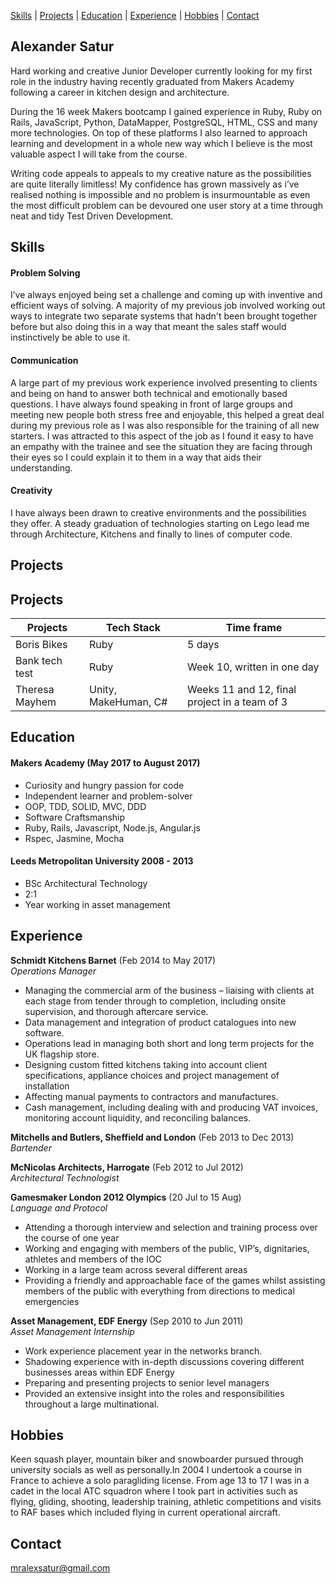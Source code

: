 [Skills](#skills) | [Projects](#projects) | [Education](#education) | [Experience](#experience) | [Hobbies](#hobbies) | [Contact](#contact)

## Alexander Satur

Hard working and creative Junior Developer currently looking for my first role in the industry having recently graduated from Makers Academy following a career in kitchen design and architecture.

During the 16 week Makers bootcamp I gained experience in Ruby, Ruby on Rails, JavaScript, Python, DataMapper, PostgreSQL, HTML, CSS and many more technologies. On top of these platforms I also learned to approach learning and development in a whole new way which I believe is the most valuable aspect I will take from the course.

Writing code appeals to appeals to my creative nature as the possibilities are quite literally limitless! My confidence has grown massively as i’ve realised nothing is impossible and no problem is insurmountable as even the most difficult problem can be devoured one user story at a time through neat and tidy Test Driven Development. 


## Skills

#### Problem Solving

I’ve always enjoyed being set a challenge and coming up with inventive and efficient ways of solving. A majority of my previous job involved working out ways to integrate two separate systems that hadn't been brought together before but also doing this in a way that meant the sales staff would instinctively be able to use it.

#### Communication

A large part of my previous work experience involved presenting to clients and being on hand to answer both technical and emotionally based questions. I have always found speaking in front of large groups and meeting new people both stress free and enjoyable, this helped a great deal during my previous role as I was also responsible for the training of all new starters. I was attracted to this aspect of the job as I found it easy to have an empathy with the trainee and see the situation they are facing through their eyes so I could explain it to them in a way that aids their understanding.

#### Creativity

I have always been drawn to creative environments and the possibilities they offer. A steady graduation of technologies starting on Lego lead me through Architecture, Kitchens and finally to lines of computer code. 

## Projects

## Projects

| Projects  | Tech Stack  | Time frame  |
| --- | --- | --- |
| Boris Bikes | Ruby  | 5 days |
| Bank tech test | Ruby  | Week 10, written in one day | 
| Theresa Mayhem  | Unity, MakeHuman, C#  | Weeks 11 and 12, final project in a team of 3 |


## Education

#### Makers Academy (May 2017 to August 2017)

- Curiosity and hungry passion for code
- Independent learner and problem-solver
- OOP, TDD, SOLID, MVC, DDD
- Software Craftsmanship
- Ruby, Rails, Javascript, Node.js, Angular.js
- Rspec, Jasmine, Mocha

#### Leeds Metropolitan University	2008 - 2013

- BSc Architectural Technology
- 2:1
- Year working in asset management

## Experience

**Schmidt Kitchens Barnet** (Feb 2014 to May 2017)    
*Operations Manager*
- Managing the commercial arm of the business – liaising with clients at each stage from tender through to completion, including onsite supervision, and thorough aftercare service.
- Data management and integration of product catalogues into new software.
- Operations lead in managing both short and long term projects for the UK flagship store.
- Designing custom fitted kitchens taking into account client specifications, appliance choices and project management of installation
- Affecting manual payments to contractors and manufactures.
- Cash management, including dealing with and producing VAT invoices, monitoring account liquidity, and reconciling balances.

**Mitchells and Butlers, Sheffield and London** (Feb 2013 to Dec 2013)   
*Bartender*

**McNicolas Architects, Harrogate** (Feb 2012 to Jul 2012)   
*Architectural Technologist*

**Gamesmaker London 2012 Olympics** (20 Jul to 15 Aug)   
*Language and Protocol*
- Attending a thorough interview and selection and training process over the course of one year
- Working and engaging with members of the public, VIP’s, dignitaries, athletes and members of the IOC
- Working in a large team across several different areas
- Providing a friendly and approachable face of the games whilst assisting members of the public with everything from directions to medical emergencies

**Asset Management, EDF Energy** (Sep 2010 to Jun 2011)   
*Asset Management Internship*
- Work experience placement year in the networks branch.
- Shadowing experience with in-depth discussions covering different businesses areas within EDF Energy
- Preparing and presenting projects to senior level managers
- Provided an extensive insight into the roles and responsibilities throughout a large multinational.


## Hobbies

Keen squash player, mountain biker and snowboarder pursued through university socials as well as personally.In 2004 I undertook a course in France to achieve a solo paragliding license.
From age 13 to 17 I was in a cadet in the local ATC squadron where I took part in activities such as flying, gliding, shooting, leadership training, athletic competitions and visits to RAF bases which included flying in current operational aircraft.


## Contact

mralexsatur@gmail.com
